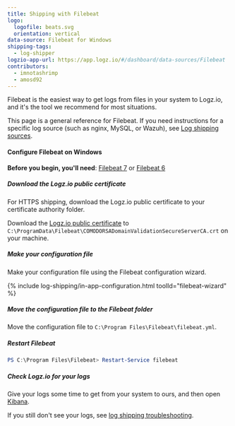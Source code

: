 ```yaml
---
title: Shipping with Filebeat
logo:
  logofile: beats.svg
  orientation: vertical
data-source: Filebeat for Windows
shipping-tags:
  - log-shipper
logzio-app-url: https://app.logz.io/#/dashboard/data-sources/Filebeat
contributors:
  - imnotashrimp
  - amosd92
---
```


Filebeat is the easiest way to get logs from files in your system to Logz.io,
and it's the tool we recommend for most situations.

This page is a general reference for Filebeat.
If you need instructions for a specific log source (such as nginx, MySQL, or Wazuh),
see [Log shipping sources]({{site.baseurl}}/shipping/).

#### Configure Filebeat on Windows

**Before you begin, you'll need**:
[Filebeat 7](https://www.elastic.co/guide/en/beats/filebeat/current/filebeat-installation.html) or
[Filebeat 6](https://www.elastic.co/guide/en/beats/filebeat/6.7/filebeat-installation.html)


<div class="tasklist">

##### Download the Logz.io public certificate

For HTTPS shipping, download the Logz.io public certificate to your certificate authority folder.

Download the
[Logz.io public certificate](https://raw.githubusercontent.com/logzio/public-certificates/master/TrustExternalCARoot_and_USERTrustRSAAAACA.crt)
to `C:\ProgramData\Filebeat\COMODORSADomainValidationSecureServerCA.crt`
on your machine.

##### Make your configuration file

Make your configuration file using the Filebeat configuration wizard.

<!-- logzio-inject:filebeat-wizard -->

{% include log-shipping/in-app-configuration.html toolId="filebeat-wizard" %}

##### Move the configuration file to the Filebeat folder

Move the configuration file to `C:\Program Files\Filebeat\filebeat.yml`.

##### Restart Filebeat

```powershell
PS C:\Program Files\Filebeat> Restart-Service filebeat
```

##### Check Logz.io for your logs

Give your logs some time to get from your system to ours, and then open [Kibana](https://app.logz.io/#/dashboard/kibana).

If you still don't see your logs, see [log shipping troubleshooting]({{site.baseurl}}/user-guide/log-shipping/log-shipping-troubleshooting.html).

</div>

